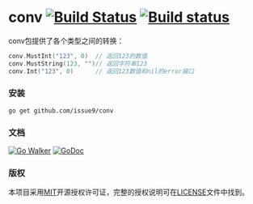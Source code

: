conv
[![Build Status](https://travis-ci.org/issue9/conv.svg?branch=master)](https://travis-ci.org/issue9/conv)
[![Build status](https://ci.appveyor.com/api/projects/status/0981yn86igx1jm1q?svg=true)](https://ci.appveyor.com/project/caixw/conv)
======

conv包提供了各个类型之间的转换：
```go
conv.MustInt("123", 0)  // 返回123的数值
conv.MustString(123, "")// 返回字符串123
conv.Int("123", 0)      // 返回123数值和nil的error接口
```

### 安装

```shell
go get github.com/issue9/conv
```


### 文档

[![Go Walker](http://gowalker.org/api/v1/badge)](http://gowalker.org/github.com/issue9/conv)
[![GoDoc](https://godoc.org/github.com/issue9/conv?status.svg)](https://godoc.org/github.com/issue9/conv)


### 版权

本项目采用[MIT](http://opensource.org/licenses/MIT)开源授权许可证，完整的授权说明可在[LICENSE](LICENSE)文件中找到。
